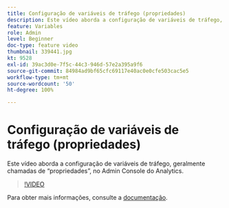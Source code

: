 ```yaml
---
title: Configuração de variáveis de tráfego (propriedades)
description: Este vídeo aborda a configuração de variáveis de tráfego, geralmente chamadas de “propriedades”, no Admin Console do Analytics.
feature: Variables
role: Admin
level: Beginner
doc-type: feature video
thumbnail: 339441.jpg
kt: 9528
exl-id: 39ac3d0e-7f5c-44c3-946d-57e2a395a9f6
source-git-commit: 84984ad9bf65cfc69117e40ac0e0cfe503cac5e5
workflow-type: tm+mt
source-wordcount: '50'
ht-degree: 100%

---
```


# Configuração de variáveis de tráfego (propriedades)

Este vídeo aborda a configuração de variáveis de tráfego, geralmente chamadas de “propriedades”, no Admin Console do Analytics.

>[!VIDEO](https://video.tv.adobe.com/v/339441/?quality=12&learn=on)

Para obter mais informações, consulte a [documentação](https://experienceleague.adobe.com/docs/analytics/admin/admin-tools/traffic-variables/traffic-var.html?lang=pt-BR).
